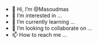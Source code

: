 - 👋 Hi, I’m @Masoudmas
- 👀 I’m interested in ...
- 🌱 I’m currently learning ...
- 💞️ I’m looking to collaborate on ...
- 📫 How to reach me ...

<!---
Masoudmas/Masoudmas is a ✨ special ✨ repository because its `README.md` (this file) appears on your GitHub profile.
You can click the Preview link to take a look at your changes.
--->
